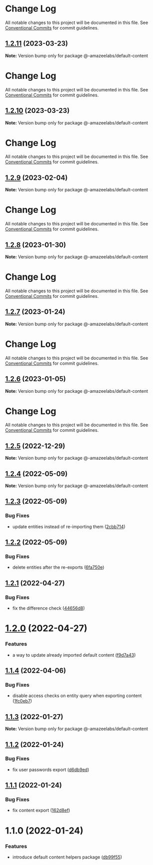 # Change Log

All notable changes to this project will be documented in this file. See
[Conventional Commits](https://conventionalcommits.org) for commit guidelines.

## [1.2.11](https://github.com/AmazeeLabs/silverback-mono/compare/@-amazeelabs/default-content@1.2.10...@-amazeelabs/default-content@1.2.11) (2023-03-23)

**Note:** Version bump only for package @-amazeelabs/default-content

# Change Log

All notable changes to this project will be documented in this file. See
[Conventional Commits](https://conventionalcommits.org) for commit guidelines.

## [1.2.10](https://github.com/AmazeeLabs/silverback-mono/compare/@-amazeelabs/default-content@1.2.9...@-amazeelabs/default-content@1.2.10) (2023-03-23)

**Note:** Version bump only for package @-amazeelabs/default-content

# Change Log

All notable changes to this project will be documented in this file. See
[Conventional Commits](https://conventionalcommits.org) for commit guidelines.

## [1.2.9](https://github.com/AmazeeLabs/silverback-mono/compare/@-amazeelabs/default-content@1.2.8...@-amazeelabs/default-content@1.2.9) (2023-02-04)

**Note:** Version bump only for package @-amazeelabs/default-content

# Change Log

All notable changes to this project will be documented in this file. See
[Conventional Commits](https://conventionalcommits.org) for commit guidelines.

## [1.2.8](https://github.com/AmazeeLabs/silverback-mono/compare/@-amazeelabs/default-content@1.2.7...@-amazeelabs/default-content@1.2.8) (2023-01-30)

**Note:** Version bump only for package @-amazeelabs/default-content

# Change Log

All notable changes to this project will be documented in this file. See
[Conventional Commits](https://conventionalcommits.org) for commit guidelines.

## [1.2.7](https://github.com/AmazeeLabs/silverback-mono/compare/@-amazeelabs/default-content@1.2.6...@-amazeelabs/default-content@1.2.7) (2023-01-24)

**Note:** Version bump only for package @-amazeelabs/default-content

# Change Log

All notable changes to this project will be documented in this file. See
[Conventional Commits](https://conventionalcommits.org) for commit guidelines.

## [1.2.6](https://github.com/AmazeeLabs/silverback-mono/compare/@-amazeelabs/default-content@1.2.5...@-amazeelabs/default-content@1.2.6) (2023-01-05)

**Note:** Version bump only for package @-amazeelabs/default-content

# Change Log

All notable changes to this project will be documented in this file. See
[Conventional Commits](https://conventionalcommits.org) for commit guidelines.

## [1.2.5](https://github.com/AmazeeLabs/silverback-mono/compare/@-amazeelabs/default-content@1.2.4...@-amazeelabs/default-content@1.2.5) (2022-12-29)

**Note:** Version bump only for package @-amazeelabs/default-content

## [1.2.4](https://github.com/AmazeeLabs/silverback-mono/compare/@-amazeelabs/default-content@1.2.3...@-amazeelabs/default-content@1.2.4) (2022-05-09)

**Note:** Version bump only for package @-amazeelabs/default-content

## [1.2.3](https://github.com/AmazeeLabs/silverback-mono/compare/@-amazeelabs/default-content@1.2.2...@-amazeelabs/default-content@1.2.3) (2022-05-09)

### Bug Fixes

- update entities instead of re-importing them
  ([2cbb714](https://github.com/AmazeeLabs/silverback-mono/commit/2cbb714c5e156eef2c43598e42f008c97c46407f))

## [1.2.2](https://github.com/AmazeeLabs/silverback-mono/compare/@-amazeelabs/default-content@1.2.1...@-amazeelabs/default-content@1.2.2) (2022-05-09)

### Bug Fixes

- delete entities after the re-exports
  ([6fa750e](https://github.com/AmazeeLabs/silverback-mono/commit/6fa750e2a03afbed007300edce7cc1aa6977615c))

## [1.2.1](https://github.com/AmazeeLabs/silverback-mono/compare/@-amazeelabs/default-content@1.2.0...@-amazeelabs/default-content@1.2.1) (2022-04-27)

### Bug Fixes

- fix the difference check
  ([44656d8](https://github.com/AmazeeLabs/silverback-mono/commit/44656d829799d35ec99c4e859f40422ede9d9704))

# [1.2.0](https://github.com/AmazeeLabs/silverback-mono/compare/@-amazeelabs/default-content@1.1.4...@-amazeelabs/default-content@1.2.0) (2022-04-27)

### Features

- a way to update already imported default content
  ([f9d7a43](https://github.com/AmazeeLabs/silverback-mono/commit/f9d7a4329243de0adee530f8946e525f2589c569))

## [1.1.4](https://github.com/AmazeeLabs/silverback-mono/compare/@-amazeelabs/default-content@1.1.3...@-amazeelabs/default-content@1.1.4) (2022-04-06)

### Bug Fixes

- disable access checks on entity query when exporting content
  ([1fc0eb7](https://github.com/AmazeeLabs/silverback-mono/commit/1fc0eb7642c12199aa94946502e0572f7e2e2fe9))

## [1.1.3](https://github.com/AmazeeLabs/silverback-mono/compare/@-amazeelabs/default-content@1.1.2...@-amazeelabs/default-content@1.1.3) (2022-01-27)

**Note:** Version bump only for package @-amazeelabs/default-content

## [1.1.2](https://github.com/AmazeeLabs/silverback-mono/compare/@-amazeelabs/default-content@1.1.1...@-amazeelabs/default-content@1.1.2) (2022-01-24)

### Bug Fixes

- fix user passwords export
  ([d6db9ed](https://github.com/AmazeeLabs/silverback-mono/commit/d6db9ed2ba8231ec3932ec2c00c4af149cf50a48))

## [1.1.1](https://github.com/AmazeeLabs/silverback-mono/compare/@-amazeelabs/default-content@1.1.0...@-amazeelabs/default-content@1.1.1) (2022-01-24)

### Bug Fixes

- fix content export
  ([162d8ef](https://github.com/AmazeeLabs/silverback-mono/commit/162d8ef3534589f1e647d87942c791a811b5b0cc))

# 1.1.0 (2022-01-24)

### Features

- introduce default content helpers package
  ([db99f55](https://github.com/AmazeeLabs/silverback-mono/commit/db99f556bad39e57f8f5ead60d739284cdcd4d2d))

